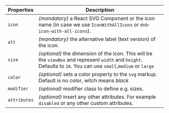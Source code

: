 | Properties   | Description                                                                                                                                                      |
| ------------ | ---------------------------------------------------------------------------------------------------------------------------------------------------------------- |
| `icon`       | _(mandatory)_ a React SVG Component or the icon name (in case we use `IconWithAllIcons` or `dnb-icon-with-all-icons`).                                           |
| `alt`        | _(mandatory)_ the alternative label (text version) of the icon.                                                                                                  |
| `size`       | _(optional)_ the dimension of the icon. This will be the `viewBox` and represent `width` and `height`. Defaults to `16`. You can use `small`,`medium` or `large` |
| `color`      | _(optional)_ sets a color property to the `svg` markup. Default is no color, witch means _black_                                                                 |
| `modifier`   | _(optional)_ modifier class to define e.g. sizes.                                                                                                                |
| `attributes` | _(optional)_ insert any other attributes. For example `disabled` or any other custom attributes.                                                                 |
